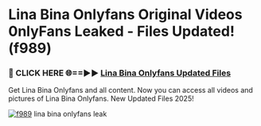 # Lina Bina Onlyfans Original Videos 0nlyFans Leaked - Files Updated! (f989)

<h3>🔴 CLICK HERE 🌐==►► <a href="https://tinyurl.com/brd5kh86" rel="nofollow">Lina Bina Onlyfans Updated Files</a></h3>

Get Lina Bina Onlyfans and all content. Now you can access all videos and pictures of Lina Bina Onlyfans. New Updated Files 2025!

[![f989](https://i.imgur.com/K7sEzmb.gif)](https://tinyurl.com/brd5kh86)
lina bina onlyfans leak
